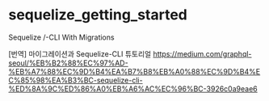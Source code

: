 # sequelize_getting_started
Sequelize /-CLI With Migrations


[번역] 마이그레이션과 Sequelize-CLI 튜토리얼
https://medium.com/graphql-seoul/%EB%B2%88%EC%97%AD-%EB%A7%88%EC%9D%B4%EA%B7%B8%EB%A0%88%EC%9D%B4%EC%85%98%EA%B3%BC-sequelize-cli-%ED%8A%9C%ED%86%A0%EB%A6%AC%EC%96%BC-3926c0a9eae6
